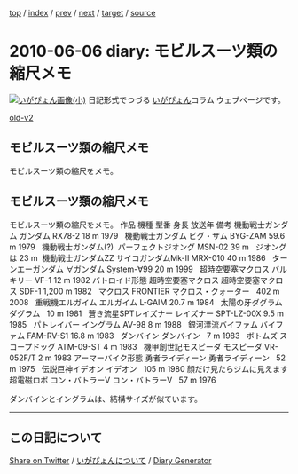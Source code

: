 [top](https://igapyon.github.io/diary/) 
 / [index](https://igapyon.github.io/diary/2010/index.html) 
 / [prev](https://igapyon.github.io/diary/2010/ig100604.html) 
 / [next](https://igapyon.github.io/diary/2010/ig100614.html) 
 / [target](https://igapyon.github.io/diary/2010/ig100606.html) 
 / [source](https://github.com/igapyon/diary/blob/gh-pages/2010/ig100606.html.src.md) 

2010-06-06 diary: モビルスーツ類の縮尺メモ
=====================================================================================================
[![いがぴょん画像(小)](https://igapyon.github.io/diary/images/iga200306s.jpg "いがぴょん")](https://igapyon.github.io/diary/memo/memoigapyon.html) 日記形式でつづる [いがぴょん](https://igapyon.github.io/diary/memo/memoigapyon.html)コラム ウェブページです。

[old-v2](ig100606-orig.html)

## モビルスーツ類の縮尺メモ

モビルスーツ類の縮尺をメモ。


## モビルスーツ類の縮尺メモ

モビルスーツ類の縮尺をメモ。
作品
機種
型番
身長
放送年
備考
機動戦士ガンダム
ガンダム
RX78-2
18 m
1979
 
機動戦士ガンダム
ビグ・ザム
BYG-ZAM
59.6 m
1979
 
機動戦士ガンダム(?) 
パーフェクトジオング
MSN-02
39 m
 
ジオングは 23 m 
機動戦士ガンダムZZ
サイコガンダムMk-II
MRX-010
40 m
1986
 
ターンエーガンダム
∀ガンダム
System-∀99
20 m
1999
 
超時空要塞マクロス
バルキリー
VF-1
12 m
1982
バトロイド形態
超時空要塞マクロス
超時空要塞マクロス
SDF-1
1,200 m
1982
 
マクロス FRONTIER
マクロス・クォーター
 
402 m
2008
 
重戦機エルガイム
エルガイム
L-GAIM
20.7 m
1984
 
太陽の牙ダグラム
ダグラム
 
10 m
1981
 
蒼き流星SPTレイズナー
レイズナー
SPT-LZ-00X
9.5 m
1985
 
パトレイバー
イングラム
AV-98
8 m
1988
 
銀河漂流バイファム
バイファム
FAM-RV-S1
16.8 m
1983
 
ダンバイン
ダンバイン
 
7 m
1983
 
ボトムズ
スコープドッグ
ATM-09-ST
4 m
1983
 
機甲創世記モスピーダ
モスピーダ
VR-052F/T
2 m
1983
アーマーバイク形態
勇者ライディーン
勇者ライディーン
 
52 m
1975
 
伝説巨神イデオン
イデオン
 
105 m
1980
顔だけ見たらジムに見えます
超電磁ロボ コン・バトラーV
コン・バトラーV
 
57 m
1976
 

ダンバインとイングラムは、結構サイズが似ています。

----------------------------------------------------------------------------------------------------

## この日記について

[Share on Twitter](https://twitter.com/intent/tweet?hashtags=igapyon%2Cdiary%2C%E3%81%84%E3%81%8C%E3%81%B4%E3%82%87%E3%82%93&text=%E3%83%A2%E3%83%93%E3%83%AB%E3%82%B9%E3%83%BC%E3%83%84%E9%A1%9E%E3%81%AE%E7%B8%AE%E5%B0%BA%E3%83%A1%E3%83%A2&url=https%3A%2F%2Figapyon.github.io%2Fdiary%2F2010%2Fig100606.html) / [いがぴょんについて](https://igapyon.github.io/diary/memo/memoigapyon.html) / [Diary Generator](https://github.com/igapyon/igapyonv3)
